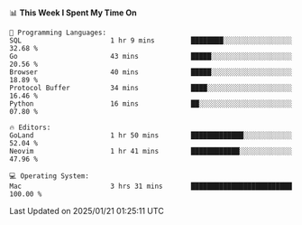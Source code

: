 <!--START_SECTION:waka-->
📊 **This Week I Spent My Time On** 

```text
💬 Programming Languages: 
SQL                      1 hr 9 mins         ████████░░░░░░░░░░░░░░░░░   32.68 % 
Go                       43 mins             █████░░░░░░░░░░░░░░░░░░░░   20.56 % 
Browser                  40 mins             █████░░░░░░░░░░░░░░░░░░░░   18.89 % 
Protocol Buffer          34 mins             ████░░░░░░░░░░░░░░░░░░░░░   16.46 % 
Python                   16 mins             ██░░░░░░░░░░░░░░░░░░░░░░░   07.80 % 

🔥 Editors: 
GoLand                   1 hr 50 mins        █████████████░░░░░░░░░░░░   52.04 % 
Neovim                   1 hr 41 mins        ████████████░░░░░░░░░░░░░   47.96 % 

💻 Operating System: 
Mac                      3 hrs 31 mins       █████████████████████████   100.00 % 
```


 Last Updated on 2025/01/21 01:25:11 UTC
<!--END_SECTION:waka-->
